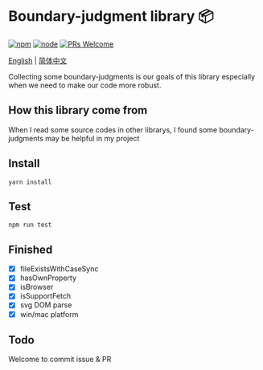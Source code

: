 # Boundary-judgment library 📦
[![npm][npm-img]][npm-url]
[![node][node-img]][node-url]
<a href="http://makeapullrequest.com">
    <img src="https://img.shields.io/badge/PRs-welcome-brightgreen.svg?style=flat-square" alt="PRs Welcome">
  </a>

[English](./README.md) | [简体中文](./README.cn.md)

Collecting some boundary-judgments is our goals of this library especially when we need to make our code more robust.

## How this library come from
When I read some source codes in other librarys, I found some boundary-judgments may be helpful in my project

## Install
```
yarn install
```
## Test
```
npm run test
```
## Finished
- [x] fileExistsWithCaseSync
- [x] hasOwnProperty
- [x] isBrowser
- [x] isSupportFetch
- [x] svg DOM parse
- [x] win/mac platform

## Todo
Welcome to commit issue & PR


[npm-img]: https://img.shields.io/badge/npm-boundary--judgment%401.0.1-orange
[npm-url]: https://www.npmjs.com/package/boundary-judgment
[node-img]: https://img.shields.io/badge/node-%3E%3D12-yellowgreen
[node-url]: https://nodejs.org/en/about/releases/
